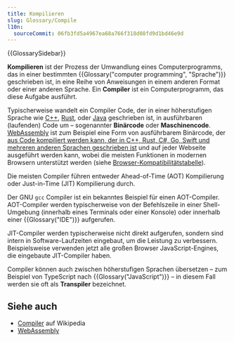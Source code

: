```yaml
---
title: Kompilieren
slug: Glossary/Compile
l10n:
  sourceCommit: 06fb3fd5a4967ea68a766f318d08fd9d1bd46e9d
---
```


{{GlossarySidebar}}

**Kompilieren** ist der Prozess der Umwandlung eines Computerprogramms, das in einer bestimmten {{Glossary("computer programming", "Sprache")}} geschrieben ist, in eine Reihe von Anweisungen in einem anderen Format oder einer anderen Sprache. Ein **Compiler** ist ein Computerprogramm, das diese Aufgabe ausführt.

Typischerweise wandelt ein Compiler Code, der in einer höherstufigen Sprache wie [C++](https://en.wikipedia.org/wiki/C++), [Rust](<https://en.wikipedia.org/wiki/Rust_(programming_language)>), oder [Java](<https://en.wikipedia.org/wiki/Java_(programming_language)>) geschrieben ist, in ausführbaren (laufenden) Code um – sogenannter **Binärcode** oder **Maschinencode**. [WebAssembly](/de/docs/WebAssembly) ist zum Beispiel eine Form von ausführbarem Binärcode, der [aus Code kompiliert werden kann, der in C++, Rust, C#, Go, Swift und mehreren anderen Sprachen geschrieben ist](https://webassembly.org/getting-started/developers-guide/) und auf jeder Webseite ausgeführt werden kann, wobei die meisten Funktionen in modernen Browsern unterstützt werden (siehe [Browser-Kompatibilitätstabelle](/de/docs/WebAssembly#browser_compatibility)).

Die meisten Compiler führen entweder Ahead-of-Time (AOT) Kompilierung oder Just-in-Time (JIT) Kompilierung durch.

Der GNU `gcc` Compiler ist ein bekanntes Beispiel für einen AOT-Compiler. AOT-Compiler werden typischerweise von der Befehlszeile in einer Shell-Umgebung (innerhalb eines Terminals oder einer Konsole) oder innerhalb einer {{Glossary("IDE")}} aufgerufen.

JIT-Compiler werden typischerweise nicht direkt aufgerufen, sondern sind intern in Software-Laufzeiten eingebaut, um die Leistung zu verbessern. Beispielsweise verwenden jetzt alle großen Browser JavaScript-Engines, die eingebaute JIT-Compiler haben.

Compiler können auch zwischen höherstufigen Sprachen übersetzen – zum Beispiel von TypeScript nach {{Glossary("JavaScript")}} – in diesem Fall werden sie oft als **Transpiler** bezeichnet.

## Siehe auch

- [Compiler](https://en.wikipedia.org/wiki/Compiler) auf Wikipedia
- [WebAssembly](/de/docs/WebAssembly)
